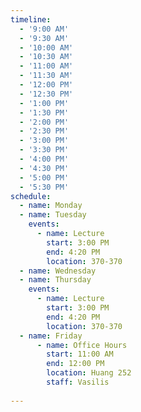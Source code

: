 ```yaml
---
timeline:
  - '9:00 AM'
  - '9:30 AM'
  - '10:00 AM'
  - '10:30 AM'
  - '11:00 AM'
  - '11:30 AM'
  - '12:00 PM'
  - '12:30 PM'
  - '1:00 PM'
  - '1:30 PM'
  - '2:00 PM'
  - '2:30 PM'
  - '3:00 PM'
  - '3:30 PM'
  - '4:00 PM'
  - '4:30 PM'
  - '5:00 PM'
  - '5:30 PM'
schedule:
  - name: Monday
  - name: Tuesday
    events:
      - name: Lecture
        start: 3:00 PM
        end: 4:20 PM
        location: 370-370
  - name: Wednesday
  - name: Thursday
    events:
      - name: Lecture
        start: 3:00 PM
        end: 4:20 PM
        location: 370-370
  - name: Friday
      - name: Office Hours
        start: 11:00 AM
        end: 12:00 PM
        location: Huang 252
        staff: Vasilis
    
---
```


